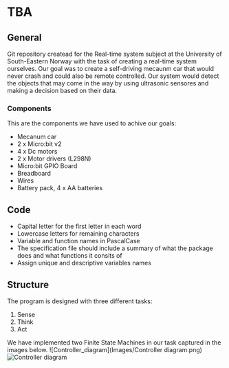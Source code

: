 # TBA
## General 
Git repository createad for the Real-time system subject at the University of South-Eastern Norway with the task of creating a real-time system ourselves. Our goal was to create a self-driving mecaunm car that would never crash and could also be remote controlled. Our system would detect the objects that may come in the way by using ultrasonic sensores and making a decision based on their data. 

### Components 
This are the components we have used to achive our goals:
- Mecanum car
- 2 x Micro:bit v2 
- 4 x Dc motors
- 2 x Motor drivers (L298N)
- Micro:bit GPIO Board
- Breadboard 
- Wires
- Battery pack, 4 x AA batteries

## Code 
- Capital letter for the first letter in each word
- Lowercase letters for remaining characters
- Variable and function names in PascalCase
- The specification file should include a summary of what the package does and what functions it consits of
- Assign unique and descriptive variables names

## Structure 
The program is designed with three different tasks:
1. Sense 
2. Think
3. Act

We have implemented two Finite State Machines in our task captured in the images below. 
![Controller_diagram](Images/Controller diagram.png)
![Controller diagram](https://user-images.githubusercontent.com/71882170/202712847-7c4a4300-f5ed-4e31-912a-e912c42836a8.png)
